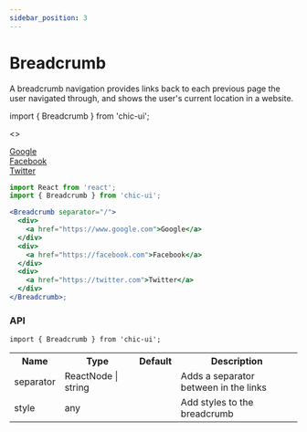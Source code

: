 ```yaml
---
sidebar_position: 3
---
```


# Breadcrumb

A breadcrumb navigation provides links back to each previous page the user navigated through, and shows the user's current location in a website.

import { Breadcrumb } from 'chic-ui';

<>
<Breadcrumb separator="/">
  <div>
    <a href="https://www.google.com">
      Google
    </a>
  </div>
  <div>
    <a href="https://facebook.com">
      Facebook
    </a>
  </div>
  <div>
    <a href="https://twitter.com">
      Twitter
    </a>
  </div>
</Breadcrumb>
</>

```jsx
import React from 'react';
import { Breadcrumb } from 'chic-ui';

<Breadcrumb separator="/">
  <div>
    <a href="https://www.google.com">Google</a>
  </div>
  <div>
    <a href="https://facebook.com">Facebook</a>
  </div>
  <div>
    <a href="https://twitter.com">Twitter</a>
  </div>
</Breadcrumb>;
```

### API

```
import { Breadcrumb } from 'chic-ui';
```

<table>
  <tr>
     <th>Name</th>
     <th>Type</th>
     <th>Default</th>
     <th>Description</th>
  </tr>
  <tr>
    <td>separator</td>
    <td>ReactNode | string</td>
    <td></td>
    <td>Adds a separator between in the links</td>
  </tr>
  <tr>
    <td>style</td>
    <td>any</td>
    <td></td>
    <td>Add styles to the breadcrumb</td>
  </tr>
</table>
